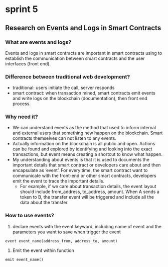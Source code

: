 # sprint 5

## Research on Events and Logs in Smart Contracts

### What are events and logs?

Events and logs in smart contracts are important in smart contracts using to establish the communication between smart contracts and the user interfaces (front end).

### Difference between traditional web development?

- traditional: users initiate the call, server responds
- smart contract: when transaction mined, smart contracts emit events and write logs on the blockchain (documentation), then front end process.

### Why need it?

- We can understand events as the method that used to inform internal and external users that something new happen on the blockchain. Smart contracts themselves can not listen to any events.
- Actually information on the blockchain is all public and open. Actions can be found and explored by identifying and looking into the exact transactions, but event means creating a shortcut to know what happen.
- My understanding about events is that it is used to documents the important details that smart contract or developers care about and then encapsulate as ‘event’. For every time, the smart contract want to communicate with the front-end or other smart contracts, developers emit the event to trace the important details.
    - For example, if we care about transaction details, the event layout should include from_address, to_address, amount. When A sends a token to B, the transfer event will be triggered and include all the data about the transfer.

### How to use events?

1. declare events with the event keyword, including name of event and the parameters you want to save when trigger the event

```solidity
event event_name(address_from, address_to, amount)
```

1. Emit the event within function

```solidity
emit event_name()
```